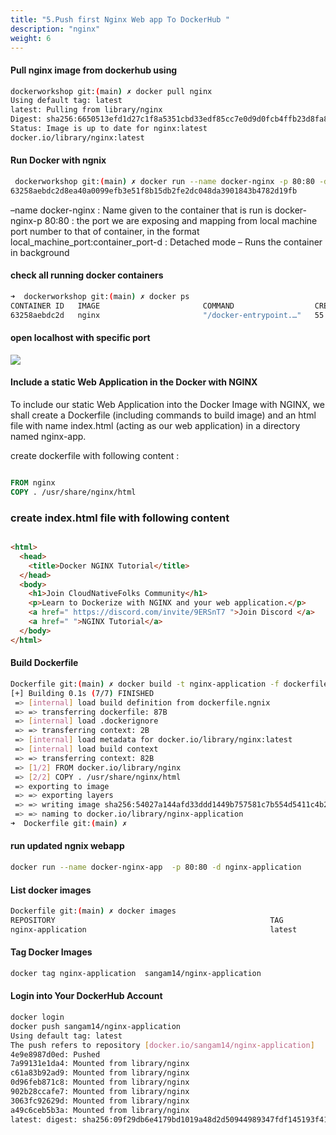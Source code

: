 ```yaml
---
title: "5.Push first Nginx Web app To DockerHub "
description: "nginx"
weight: 6
---
```



#### Pull nginx image from dockerhub using 

```sh
dockerworkshop git:(main) ✗ docker pull nginx
Using default tag: latest
latest: Pulling from library/nginx
Digest: sha256:6650513efd1d27c1f8a5351cbd33edf85cc7e0d9d0fcb4ffb23d8fa89b601ba8
Status: Image is up to date for nginx:latest
docker.io/library/nginx:latest
```
#### Run Docker with ngnix 

```sh
 dockerworkshop git:(main) ✗ docker run --name docker-nginx -p 80:80 -d nginx
63258aebdc2d8ea40a0099efb3e51f8b15db2fe2dc048da3901843b4782d19fb
```
–name docker-nginx : Name given to the container that is run is docker-nginx-p 80:80 : the port we are exposing and mapping from local machine port number to that of container, in the format local_machine_port:container_port-d : Detached mode – Runs the container in background

#### check all running docker containers 

```sh
➜  dockerworkshop git:(main) ✗ docker ps
CONTAINER ID   IMAGE                       COMMAND                  CREATED          STATUS          PORTS                NAMES
63258aebdc2d   nginx                       "/docker-entrypoint.…"   55 seconds ago   Up 55 seconds   0.0.0.0:80->80/tcp   docker-nginx
```

#### open localhost with specific port 

![](./images/ngnix.png)

#### Include a static Web Application in the Docker with NGINX

To include our static Web Application into the Docker Image with NGINX, we shall create a Dockerfile (including commands to build image) and an html file with name index.html (acting as our web application) in a directory named nginx-app.

create dockerfile with following content :

```dockerfile

FROM nginx
COPY . /usr/share/nginx/html

```
### create index.html file with following content 

```html

<html>
  <head>
    <title>Docker NGINX Tutorial</title>
  </head>
  <body>
    <h1>Join CloudNativeFolks Community</h1>
    <p>Learn to Dockerize with NGINX and your web application.</p>
    <a href=" https://discord.com/invite/9ERSnT7 ">Join Discord </a>
    <a href=" ">NGINX Tutorial</a>
  </body>
</html>

```

#### Build Dockerfile 

```sh
Dockerfile git:(main) ✗ docker build -t nginx-application -f dockerfile.ngnix .
[+] Building 0.1s (7/7) FINISHED                                                                                                                                                                  
 => [internal] load build definition from dockerfile.ngnix                                                                                                                                   0.0s
 => => transferring dockerfile: 87B                                                                                                                                                          0.0s
 => [internal] load .dockerignore                                                                                                                                                            0.0s
 => => transferring context: 2B                                                                                                                                                              0.0s
 => [internal] load metadata for docker.io/library/nginx:latest                                                                                                                              0.0s
 => [internal] load build context                                                                                                                                                            0.0s
 => => transferring context: 82B                                                                                                                                                             0.0s
 => [1/2] FROM docker.io/library/nginx                                                                                                                                                       0.0s
 => [2/2] COPY . /usr/share/nginx/html                                                                                                                                                       0.0s
 => exporting to image                                                                                                                                                                       0.0s
 => => exporting layers                                                                                                                                                                      0.0s
 => => writing image sha256:54027a144afd33ddd1449b757581c7b554d5411c4b2bac291f5dfbccb85fda41                                                                                                 0.0s
 => => naming to docker.io/library/nginx-application                                                                                                                                         0.0s
➜  Dockerfile git:(main) ✗ 
```


#### run updated ngnix webapp 

```sh
docker run --name docker-nginx-app  -p 80:80 -d nginx-application

```

#### List docker images 

```sh
Dockerfile git:(main) ✗ docker images
REPOSITORY                                                TAG                                                                          IMAGE ID       CREATED         SIZE
nginx-application                                         latest                                                                       e8742ef897ea   2 minutes ago   135MB
```

#### Tag Docker Images 

```sh
docker tag nginx-application  sangam14/nginx-application 

```

#### Login into Your DockerHub Account 

```sh
docker login 
docker push sangam14/nginx-application  
Using default tag: latest
The push refers to repository [docker.io/sangam14/nginx-application]
4e9e8987d0ed: Pushed 
7a99131e1da4: Mounted from library/nginx 
c61a83b92ad9: Mounted from library/nginx 
0d96feb871c8: Mounted from library/nginx 
902b28ccafe7: Mounted from library/nginx 
3063fc92629d: Mounted from library/nginx 
a49c6ceb5b3a: Mounted from library/nginx 
latest: digest: sha256:09f29db6e4179bd1019a48d2d50944989347fdf145193f4165353d5148a902c8 size: 1777

```